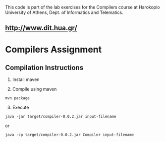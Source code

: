 
This code is part of the lab exercises for the Compilers course
at Harokopio University of Athens, Dept. of Informatics and Telematics.

http://www.dit.hua.gr/
------------------------
# Compilers Assignment

Compilation Instructions
------------------------

1. Install maven

2. Compile using maven

`mvn package`

3. Execute

`java -jar target/compiler-0.0.2.jar input-filename`

or 

`java -cp target/compiler-0.0.2.jar Compiler input-filename`



